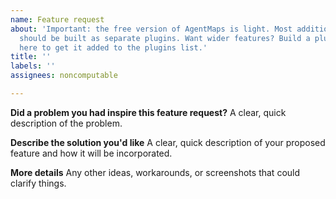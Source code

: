 ```yaml
---
name: Feature request
about: 'Important: the free version of AgentMaps is light. Most additional features
  should be built as separate plugins. Want wider features? Build a plugin! Post it
  here to get it added to the plugins list.'
title: ''
labels: ''
assignees: noncomputable

---
```


**Did a problem you had inspire this feature request?**
A clear, quick description of the problem.

**Describe the solution you'd like**
A clear, quick description of your proposed feature and how it will be incorporated.

**More details**
Any other ideas, workarounds, or screenshots that could clarify things.
